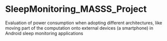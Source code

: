 # SleepMonitoring_MASSS_Project
Evaluation of power consumption when adopting different architectures, like moving part of the computation onto external devices (a smartphone) in Android sleep monitoring applications 
